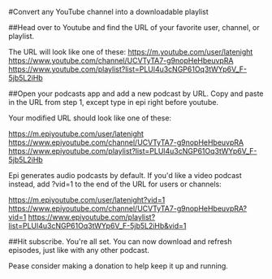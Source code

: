 #Convert any YouTube channel into a downloadable playlist

##Head over to Youtube and find the URL of your favorite user, channel, or playlist.

The URL will look like one of these:
https://m.youtube.com/user/latenight
https://www.youtube.com/channel/UCVTyTA7-g9nopHeHbeuvpRA
https://www.youtube.com/playlist?list=PLUl4u3cNGP61Oq3tWYp6V_F-5jb5L2iHb

##Open your podcasts app and add a new podcast by URL. Copy and paste in the URL from step 1, except type in epi right before youtube.

Your modified URL should look like one of these:</p>
https://m.epiyoutube.com/user/latenight
https://www.epiyoutube.com/channel/UCVTyTA7-g9nopHeHbeuvpRA
https://www.epiyoutube.com/playlist?list=PLUl4u3cNGP61Oq3tWYp6V_F-5jb5L2iHb

Epi generates audio podcasts by default. If you'd like a video podcast instead, add ?vid=1 to the end of the URL for users or channels:

https://m.epiyoutube.com/user/latenight?vid=1
https://www.epiyoutube.com/channel/UCVTyTA7-g9nopHeHbeuvpRA?vid=1
https://www.epiyoutube.com/playlist?list=PLUl4u3cNGP61Oq3tWYp6V_F-5jb5L2iHb&vid=1

##Hit subscribe. You're all set. You can now download and refresh episodes, just like with any other podcast.

Pease consider making a donation to help keep it up and running.